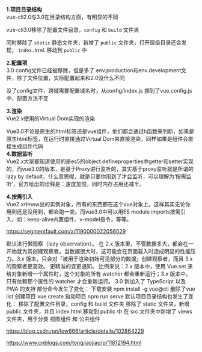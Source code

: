 
<p><strong>1.项目目录结构</strong><br>   vue-cli2.0与3.0在目录结构方面，有明显的不同</p>
<p>vue-cli3.0移除了配置文件目录，<code>config</code>&nbsp;和&nbsp;<code>build</code>&nbsp;文件夹</p>
<p>同时移除了&nbsp;<code>static</code>&nbsp;静态文件夹，新增了&nbsp;<code>public</code>&nbsp;文件夹，打开层级目录还会发现，&nbsp;<code>index.html</code>&nbsp;移动到&nbsp;<code>public</code>&nbsp;中</p>
<p><strong>2.配置项</strong><br>   3.0 config文件已经被移除，但是多了.env.production和env.development文件，除了文件位置，实际配置起来和2.0没什么不同</p>
<p>没了config文件，跨域需要配置域名时，从config/index.js 挪到了vue.config.js中，配置方法不变</p>
<p><strong>3.渲染</strong><br>   Vue2.x使用的Virtual Dom实现的渲染</p>
<p>Vue3.0不论是原生的html标签还是vue组件，他们都会通过h函数来判断，如果是原生html标签，在运行时直接通过Virtual Dom来直接渲染，同样如果是组件会直接生成组件代码    <br><strong>4.数据监听</strong><br>   Vue2.x大家都知道使用的是es5的object.defineproperties中getter和setter实现的，而vue3.0的版本，是基于Proxy进行监听的，其实基于proxy监听就是所谓的lazy by default，什么意思呢，就是只要你用到了才会监听，可以理解为‘按需监听’，官方给出的诠释是：速度加倍，同时内存占用还减半。</p>
<p><strong>4.按需引入</strong><br>   Vue2.x中new出的实例对象，所有的东西都在这个vue对象上，这样其实无论你用到还是没用到，都会跑一变。而vue3.0中可以用ES module imports按需引入，如：keep-alive内置组件、v-model指令，等等。</p>

https://segmentfault.com/a/1190000022056029



默认进行懒观察（lazy observation）。
在 2.x 版本里，不管数据多大，都会在一开始就为其创建观察者。当数据很大时，这可能会在页面载入时造成明显的性能压力。3.x 版本，只会对「被用于渲染初始可见部分的数据」创建观察者，而且 3.x 的观察者更高效。
更精准的变更通知。
比例来说：2.x 版本中，使用 Vue.set 来给对象新增一个属性时，这个对象的所有 watcher 都会重新运行；3.x 版本中，只有依赖那个属性的 watcher 才会重新运行。
3.0 新加入了 TypeScript 以及 PWA 的支持
部分命令发生了变化：
下载安装 npm install -g vue@cli
删除了vue list
创建项目 vue create
启动项目 npm run serve
默认项目目录结构也发生了变化：
移除了配置文件目录，config 和 build 文件夹
移除了 static 文件夹，新增 public 文件夹，并且 index.html 移动到 public 中
在 src 文件夹中新增了 views 文件夹，用于分类 视图组件 和 公共组件

https://blog.csdn.net/low666/article/details/102864229



https://www.cnblogs.com/tongjiaojiao/p/11812194.html